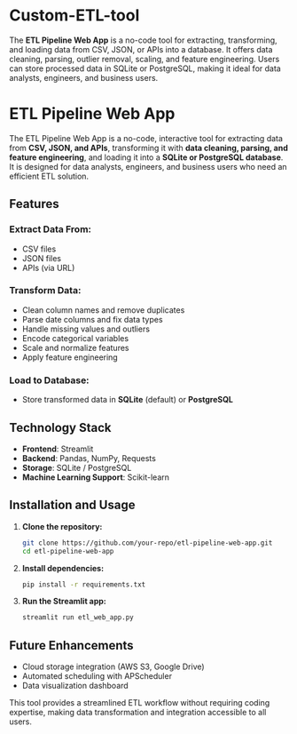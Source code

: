 # Custom-ETL-tool
The **ETL Pipeline Web App** is a no-code tool for extracting, transforming, and loading data from CSV, JSON, or APIs into a database. It offers data cleaning, parsing, outlier removal, scaling, and feature engineering. Users can store processed data in SQLite or PostgreSQL, making it ideal for data analysts, engineers, and business users. 
# **ETL Pipeline Web App**  

The ETL Pipeline Web App is a no-code, interactive tool for extracting data from **CSV, JSON, and APIs**, transforming it with **data cleaning, parsing, and feature engineering**, and loading it into a **SQLite or PostgreSQL database**. It is designed for data analysts, engineers, and business users who need an efficient ETL solution.  

## **Features**  

### **Extract Data From:**  
- CSV files  
- JSON files  
- APIs (via URL)  

### **Transform Data:**  
- Clean column names and remove duplicates  
- Parse date columns and fix data types  
- Handle missing values and outliers  
- Encode categorical variables  
- Scale and normalize features  
- Apply feature engineering  

### **Load to Database:**  
- Store transformed data in **SQLite** (default) or **PostgreSQL**  

## **Technology Stack**  
- **Frontend**: Streamlit  
- **Backend**: Pandas, NumPy, Requests  
- **Storage**: SQLite / PostgreSQL  
- **Machine Learning Support**: Scikit-learn  

## **Installation and Usage**  

1. **Clone the repository:**  
   ```bash
   git clone https://github.com/your-repo/etl-pipeline-web-app.git
   cd etl-pipeline-web-app
   ```

2. **Install dependencies:**  
   ```bash
   pip install -r requirements.txt
   ```

3. **Run the Streamlit app:**  
   ```bash
   streamlit run etl_web_app.py
   ```

## **Future Enhancements**  
- Cloud storage integration (AWS S3, Google Drive)  
- Automated scheduling with APScheduler  
- Data visualization dashboard  

This tool provides a streamlined ETL workflow without requiring coding expertise, making data transformation and integration accessible to all users.
